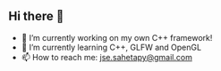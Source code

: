 ## Hi there 👋

- 🔭 I’m currently working on my own C++ framework!
- 🌱 I’m currently learning C++, GLFW and OpenGL
- 📫 How to reach me: jse.sahetapy@gmail.com
<!--
**JSTappy/JSTappy** is a ✨ _special_ ✨ repository because its `README.md` (this file) appears on your GitHub profile.

Here are some ideas to get you started:

- 🔭 I’m currently working on ...
- 🌱 I’m currently learning ...
- 👯 I’m looking to collaborate on ...
- 🤔 I’m looking for help with ...
- 💬 Ask me about ...
- 📫 How to reach me: ...
- 😄 Pronouns: ...
- ⚡ Fun fact: ...
-->
